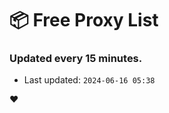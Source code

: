 # :package: Free Proxy List
### Updated every 15 minutes.

- Last updated: `2024-06-16 05:38`

:heart:
